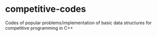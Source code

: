 # competitive-codes
Codes of popular problems/implementation of basic data structures for competitive programming in C++
